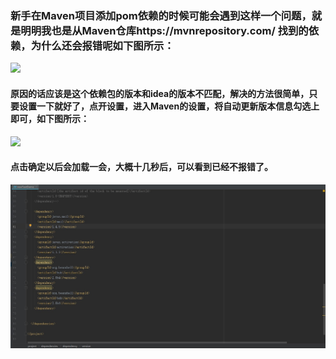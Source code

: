 ### 新手在Maven项目添加pom依赖的时候可能会遇到这样一个问题，就是明明我也是从Maven仓库https://mvnrepository.com/ 找到的依赖，为什么还会报错呢如下图所示：  
![](https://upload-images.jianshu.io/upload_images/17736870-adc36e011a46e63b.png?imageMogr2/auto-orient/strip%7CimageView2/2/w/1240)
#### 原因的话应该是这个依赖包的版本和idea的版本不匹配，解决的方法很简单，只要设置一下就好了，点开设置，进入Maven的设置，将自动更新版本信息勾选上即可，如下图所示：
![](https://upload-images.jianshu.io/upload_images/17736870-a041654cb4be3436.jpg?imageMogr2/auto-orient/strip%7CimageView2/2/w/1240)
#### 点击确定以后会加载一会，大概十几秒后，可以看到已经不报错了。
![](https://github.com/Beancc/Main/blob/master/img/333.jpg)
